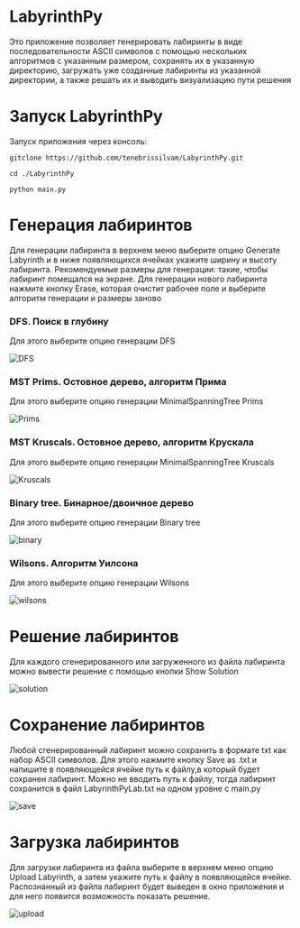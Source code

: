 # LabyrinthPy

<p>Это приложение позволяет генерировать лабиринты в виде последовательности ASCII символов с помощью нескольких алгоритмов с указанным размером, сохранять их в указанную директорию,
загружать уже созданные лабиринты из указанной директории, а также решать их и выводить визуализацию пути решения</p>

<h1 id="-arncpp">Запуск LabyrinthPy</h1>

<summary>Запуск приложения через консоль:</summary>
<p><code>gitclone https://github.com/tenebrissilvam/LabyrinthPy.git</code></p>
<p><code>cd ./LabyrinthPy</code></p>
<p><code>python main.py</code></p></details>

<h1 id="-">Генерация лабиринтов</h1>
Для генерации лабиринта в верхнем меню выберите опцию Generate Labyrinth и в ниже появляющихся ячейках укажите ширину и высоту лабиринта.
Рекомендуемые размеры для генерации: такие, чтобы лабиринт помещался на экране. Для генерации нового лабиринта нажмите кнопку Erase, которая очистит рабочее поле и выберите
алгоритм генерации и размеры заново

<h3 id="-">DFS. Поиск в глубину</h3>
Для этого выберите опцию генерации DFS

<p><img src="screenshots/DFS.png" alt="DFS" title="генерация алгоритмом DFS">

<h3 id="-">MST Prims. Остовное дерево, алгоритм Прима</h3>
Для этого выберите опцию генерации MinimalSpanningTree Prims

<p><img src="screenshots/Prims.png" alt="Prims" title="генерация алгоритмом MST Prims">


<h3 id="-">MST Kruscals. Остовное дерево, алгоритм Крускала</h3>
Для этого выберите опцию генерации MinimalSpanningTree Kruscals

<p><img src="screenshots/Kruscals.png" alt="Kruscals" title="генерация алгоритмом MST Kruscals">


<h3 id="-">Binary tree. Бинарное/двоичное дерево</h3>
Для этого выберите опцию генерации Binary tree

<p><img src="screenshots/binary.png" alt="binary" title="генерация алгоритмом binary tree">

<h3 id="-">Wilsons. Алгоритм Уилсона</h3>
Для этого выберите опцию генерации Wilsons

<p><img src="screenshots/wilsons.png" alt="wilsons" title="генерация алгоритмом wilsons">

<h1 id="-">Решение лабиринтов</h1>
Для каждого сгенерированного или загруженного из файла лабиринта можно вывести решение с помощью кнопки Show Solution

<p><img src="screenshots/solution.png" alt="solution" title="решение лабиринтов">

<h1 id="-">Сохранение лабиринтов</h1>
Любой сгенерированный лабиринт можно сохранить в формате txt как набор ASCII символов. Для этого нажмите кнопку Save as .txt и напишите в появляющейся ячейке путь к файлу,в который будет сохранен лабиринт.
Можно не вводить путь к файлу, тогда лабиринт сохранится в файл LabyrinthPyLab.txt на одном уровне с main.py

<p><img src="screenshots/save.png" alt="save" title="сохранение лабиринтов">

<h1 id="-">Загрузка лабиринтов</h1>
Для загрузки лабиринта из файла выберите в верхнем меню опцию Upload Labyrinth, а затем укажите путь к файлу в появляющейся ячейке. Распознанный из файла лабиринт
будет выведен в окно приложения и для него появится возможность показать решение.

<p><img src="screenshots/upload.png" alt="upload" title="загрузка лабиринтов">

